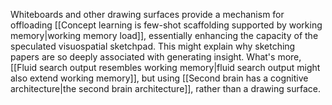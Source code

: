 ---
---

Whiteboards and other drawing surfaces provide a mechanism for offloading [[Concept learning is few-shot scaffolding supported by working memory|working memory load]], essentially enhancing the capacity of the speculated visuospatial sketchpad. This might explain why sketching papers are so deeply associated with generating insight. What's more, [[Fluid search output resembles working memory|fluid search output might also extend working memory]], but using [[Second brain has a cognitive architecture|the second brain architecture]], rather than a drawing surface.